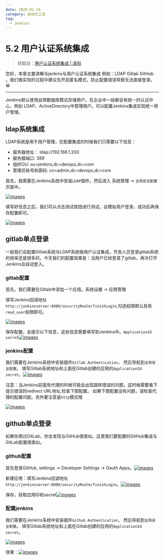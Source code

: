 ```yaml
---
date: 2020-01-16
category: 自动化工具
tag:
  - Jenkins
---
```


# 5.2 用户认证系统集成

> 转载自：[用户认证系统集成 | 泽阳](http://docs.idevops.site/jenkins/pipelineintegrated/chapter02/)

您好，本章主要讲解与jenkins与用户认证系统集成 例如：LDAP Gitlab GitHub 。我们做实验的过程中建议先开启匿名模式，防止配置错误导致无法直接登录。 😀

---

Jenkins默认使用自带数据库模式存储用户，在企业中一般都会有统一的认证中心，例如 LDAP、ActiveDirectory中管理用户。可以配置Jenkins集成实现统一用户管理。

## ldap系统集成

LDAP系统是用于用户管理，在配置集成的时候我们只需要以下信息：

- 服务器地址： ldap://192.168.1.200
- 服务器端口: 389
- 组织OU: ou=jenkins,dc=devops,dc=com
- 管理员账号和密码: cn=admin,dc=devops,dc=com

首先，我需要在Jenkins系统中安装`LDAP`插件，然后进入 系统管理 -> `全局安全配置`页面中。

[![images](http://docs.idevops.site/jenkins/pipelineintegrated/chapter02/images/01.png)](http://docs.idevops.site/jenkins/pipelineintegrated/chapter02/images/01.png)

填写好信息之后，我们可以点击测试按钮进行测试。会模拟用户登录，成功后再保存配置即可。

[![images](http://docs.idevops.site/jenkins/pipelineintegrated/chapter02/images/02.png)](http://docs.idevops.site/jenkins/pipelineintegrated/chapter02/images/02.png)

## gitlab单点登录

一般我们会配置Gitlab系统与LDAP系统做用户认证集成，开发人员登录gitlab系统的频率还是很多的，今天我们的配置效果是：当用户已经登录了gitlab，再次打开Jenkins会自动登入。

### gitlab配置

首先，我们需要在Gitlab中添加一个应用。系统设置 -> 应用管理

填写Jenkins回调地址`http://jenkinsserver:8080/securityRealm/finishLogin`,勾选权限默认具有`read_user`权限即可。

[![images](http://docs.idevops.site/jenkins/pipelineintegrated/chapter02/images/03.png)](http://docs.idevops.site/jenkins/pipelineintegrated/chapter02/images/03.png)

保存配置，会提示以下信息，这些信息需要填写到Jenkins中。`ApplicationId` `secret`[![images](http://docs.idevops.site/jenkins/pipelineintegrated/chapter02/images/04.png)](http://docs.idevops.site/jenkins/pipelineintegrated/chapter02/images/04.png)

### jenkins配置

我们需要在Jenkins系统中安装插件`Gitlab Authentication`， 然后导航到`全局安全配置`。 填写Gitlab系统地址和上面在Gitlab创建的应用的`ApplicationId` `secret`。[![images](http://docs.idevops.site/jenkins/pipelineintegrated/chapter02/images/05.png)](http://docs.idevops.site/jenkins/pipelineintegrated/chapter02/images/05.png)



注意：当Jenkins前面有代理的时候可能会出现跳转错误的问题。这时候需要看下提示错误的redirect URL地址,检查下图配置。 如果下图配置没有问题，请检查代理的配置问题。另外要注意是`http`模式哦

[![images](http://docs.idevops.site/jenkins/pipelineintegrated/chapter02/images/06.png)](http://docs.idevops.site/jenkins/pipelineintegrated/chapter02/images/06.png)

## github单点登录

如果你用过GitLab，你会发现与GitHub很类似。这里我们要配置的GitHub集成与GitLab配置很类似。

### github配置

首先登录GitHub, settings -> Developer Settings -> Oauth Apps。[![images](http://docs.idevops.site/jenkins/pipelineintegrated/chapter02/images/07.png)](http://docs.idevops.site/jenkins/pipelineintegrated/chapter02/images/07.png)

新建应用：填写Jenkins回调地址`http://jenkinsserver:8080/securityRealm/finishLogin`。[![images](http://docs.idevops.site/jenkins/pipelineintegrated/chapter02/images/08.png)](http://docs.idevops.site/jenkins/pipelineintegrated/chapter02/images/08.png)

保存，获取应用ID和secret[![images](http://docs.idevops.site/jenkins/pipelineintegrated/chapter02/images/09.png)](http://docs.idevops.site/jenkins/pipelineintegrated/chapter02/images/09.png)

### 配置jenkins

我们需要在Jenkins系统中安装插件`Github Authentication`， 然后导航到`全局安全配置`。 填写Gitlab系统地址和上面在Gitlab创建的应用的`ApplicationId` `secret`。

[![images](http://docs.idevops.site/jenkins/pipelineintegrated/chapter02/images/10.png)](http://docs.idevops.site/jenkins/pipelineintegrated/chapter02/images/10.png)

效果：[![images](http://docs.idevops.site/jenkins/pipelineintegrated/chapter02/images/11.png)](http://docs.idevops.site/jenkins/pipelineintegrated/chapter02/images/11.png)
